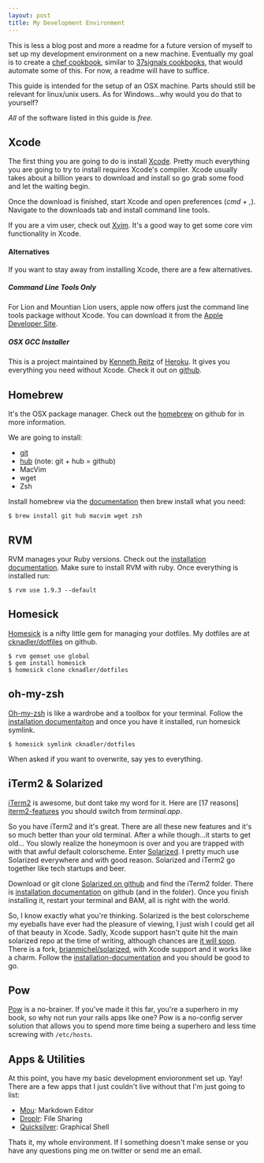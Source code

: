 ```yaml
---
layout: post
title: My Development Environment
---
```

This is less a blog post and more a readme for a future version of myself to set up my development environment on a new machine. Eventually my goal is to create a [chef cookbook][chef], similar to [37signals cookbooks][37scookbooks], that would automate some of this. For now, a readme will have to suffice.

This guide is intended for the setup of an OSX machine. Parts should still be relevant for linux/unix users. As for Windows…why would you do that to yourself? 

*All* of the software listed in this guide is *free*.

## Xcode

The first thing you are going to do is install [Xcode][Xcode]. Pretty much everything you are going to try to install requires Xcode's compiler. Xcode usually takes about a billion years to download and install so go grab some food and let the waiting begin. 

Once the download is finished, start Xcode and open preferences (_cmd + ,_). Navigate to the downloads tab and install command line tools.

If you are a vim user, check out [Xvim][xvim]. It's a good way to get some core vim functionality in Xcode.

#### Alternatives

If you want to stay away from installing Xcode, there are a few alternatives.

##### Command Line Tools Only
For Lion and Mountian Lion users, apple now offers just the command line tools package without Xcode. You can download it from the [Apple Developer Site][command-line-tools]. 

##### OSX GCC Installer
This is a project maintained by [Kenneth Reitz][reitz] of [Heroku][heroku]. It gives you everything you need without Xcode. Check it out on [github][osx-gcc-installer].

## Homebrew

It's the OSX package manager. Check out the [homebrew][homebrew] on github for in more information. 

We are going to install:

* [git][git]
* [hub][hub] (note: git + hub = github)
* MacVim
* wget
* Zsh

Install homebrew via the [documentation][homebrew-install] then brew install what you need:

	$ brew install git hub macvim wget zsh

## RVM

RVM manages your Ruby versions. Check out the [installation documentation][rvm-install]. Make sure to install RVM with ruby. Once everything is installed run: 

	$ rvm use 1.9.3 --default

## Homesick

[Homesick][homesick] is a nifty little gem for managing your dotfiles. My dotfiles are at [cknadler/dotfiles][dotfiles] on github.

	$ rvm gemset use global
	$ gem install homesick
	$ homesick clone cknadler/dotfiles
	
## oh-my-zsh

[Oh-my-zsh][oh-my-zsh] is like a wardrobe and a toolbox for your terminal. Follow the [installation documentaiton][oh-my-zsh-install] and once you have it installed, run homesick symlink.

	$ homesick symlink cknadler/dotfiles
	
When asked if you want to overwrite, say yes to everything. 

## iTerm2 & Solarized

[iTerm2][iterm2] is awesome, but dont take my word for it. Here are [17 reasons] [iterm2-features] you should switch from *terminal.app*. 

So you have iTerm2 and it's great. There are all these new features and it's so much better than your old terminal. After a while though…it starts to get old… You slowly realize the honeymoon is over and you are trapped with with that awful default colorscheme. Enter [Solarized][solarized]. I pretty much use Solarized everywhere and with good reason. Solarized and iTerm2 go together like tech startups and beer.

Download or git clone [Solarized on github][solarized-github] and find the iTerm2 folder. There is [installation documentation][solarized-iterm2] on github (and in the folder). Once you finish installing it, restart your terminal and BAM, all is right with the world. 

So, I know exactly what you're thinking. Solarized is the best colorscheme my eyeballs have ever had the pleasure of viewing, I just wish I could get all of that beauty in Xcode. Sadly, Xcode support hasn't quite hit the main solarized repo at the time of writing, although chances are [it will soon][solarized-pull]. There is a fork, [brianmichel/solarized][solarized-brianmichel], with Xcode support and it works like a charm. Follow the  [installation-documentation][solarized-xcode-install] and you should be good to go. 

## Pow

[Pow][pow] is a no-brainer. If you've made it this far, you're a superhero in my book, so why not run your rails apps like one? Pow is a no-config server solution that allows you to spend more time being a superhero and less time screwing with `/etc/hosts`.

## Apps & Utilities

At this point, you have my basic development envioronment set up. Yay! There are a few apps that I just couldn't live without that I'm just going to list:

* [Mou][mou]: Markdown Editor
* [Droplr][droplr]: File Sharing
* [Quicksilver][quicksilver]: Graphical Shell

Thats it, my whole environment. If I something doesn't make sense or you have any questions ping me on twitter or send me an email. 

[chef]: http://wiki.opscode.com/display/chef/Home
[37scookbooks]: https://github.com/37signals/37s_cookbooks
[vagrant]: http://vagrantup.com/
[Xcode]: http://itunes.apple.com/us/app/xcode/id497799835?mt=12
[xvim]: https://github.com/JugglerShu/XVim
[osx-gcc-installer]: https://github.com/kennethreitz/osx-gcc-installer
[reitz]: http://www.kennethreitz.com/
[heroku]: http://www.heroku.com
[command-line-tools]: http://connect.apple.com
[homebrew]: https://github.com/mxcl/homebrew
[git]: http://git-scm.com
[hub]: https://github.com/defunkt/hub
[homebrew-install]: https://github.com/mxcl/homebrew/wiki/installation
[homesick]: https://github.com/technicalpickles/homesick
[dotfiles]: https://github.com/cknadler/dotfiles
[oh-my-zsh]: https://github.com/robbyrussell/oh-my-zsh
[oh-my-zsh-install]: https://github.com/robbyrussell/oh-my-zsh#the-automatic-installer%E2%80%A6-do-you-trust-me
[iterm2]: http://www.iterm2.com/
[iterm2-features]: http://www.iterm2.com/#/section/features
[solarized]: http://ethanschoonover.com/solarized
[solarized-github]: https://github.com/altercation/solarized
[solarized-iterm2]: https://github.com/altercation/solarized/tree/master/iterm2-colors-solarized#installation
[solarized-pull]: https://github.com/altercation/solarized/pull/30
[solarized-brianmichel]: https://github.com/brianmichel/solarized
[solarized-xcode-install]: https://github.com/brianmichel/solarized/tree/master/apple-xcode4-solarized#solarized---xcode-4-color-presets
[mou]: http://mouapp.com/
[quicksilver]: https://github.com/quicksilver/Quicksilver/
[droplr]: https://droplr.com/hello
[pow]: https://github.com/37signals/pow
[rvm-install]: https://rvm.io/rvm/install/


